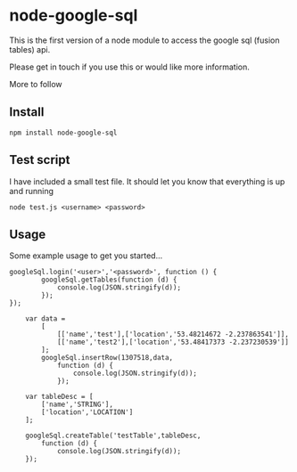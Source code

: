 # node-google-sql

This is the first version of a node module to access the google sql (fusion tables) api.

Please get in touch if you use this or would like more information.



More to follow

## Install
```
npm install node-google-sql
```
## Test script
I have included a small test file. It should let you know that everything is up and running 

```
node test.js <username> <password>
```

## Usage

Some example usage to get you started...


```
googleSql.login('<user>','<password>', function () {
		googleSql.getTables(function (d) {
			console.log(JSON.stringify(d));
		});
});
```

```
	var data =
		[
			[['name','test'],['location','53.48214672 -2.237863541']],
			[['name','test2'],['location','53.48417373 -2.237230539']]
        ];
		googleSql.insertRow(1307518,data,
			function (d) {
				console.log(JSON.stringify(d));
			});
```
```
	var tableDesc = [
		['name','STRING'],
		['location','LOCATION']
	];

	googleSql.createTable('testTable',tableDesc,
		function (d) {
			console.log(JSON.stringify(d));
	});

```
